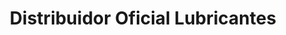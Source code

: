 ---
title: "Distribuidor Oficial Lubricantes"
url: /san-andres/distribuidor-oficial-lubricantes/
shop: Autoteile
---